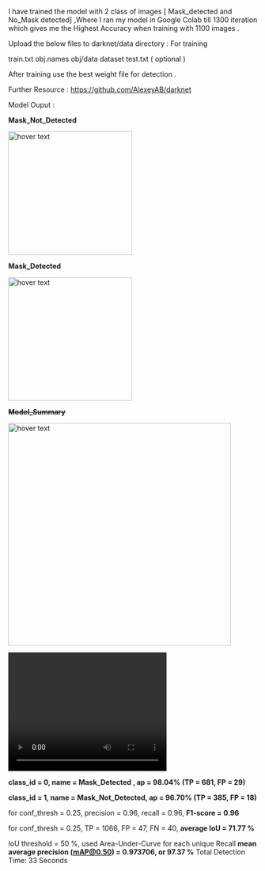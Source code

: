 I have trained the model with 2 class of images [ Mask_detected and No_Mask detected] ,Where I ran my model in Google Colab till 1300 iteration which gives me the Highest Accuracy when training with 1100 images .  

Upload the below files to darknet/data directory : For training 

   train.txt
   obj.names
   obj/data
   dataset 
   test.txt ( optional )
 
 After training use the best weight file for detection .
 
 Further Resource : https://github.com/AlexeyAB/darknet
 

Model Ouput :
 
 

<b> Mask_Not_Detected</b>
<p align="left">
  
  <img src="https://github.com/Ganesh9100/Mask-Detection-YOLO_V3-/blob/master/download1.png" width="250" title="hover text">
  
</p>
<b> Mask_Detected</b>
<p align="left">
  
  <img src="https://github.com/Ganesh9100/Mask-Detection-YOLO_V3-/blob/master/download2.png" width="250" title="hover text">
  
</p>

<b><s> Model_Summary</s></b>
<p align="left">
  
  <img src="https://github.com/Ganesh9100/Mask-Detection-YOLO_V3-/blob/master/summary.jpeg" width="450" title="hover text">
  
</p>

<video width="320" height="240" controls>
  <source src="https://github.com/Ganesh9100/Mask-Detection-YOLO_V3-/blob/master/test.mp4" type="video/mp4">
  
  
</video>
<p>
 <b>class_id = 0, name = Mask_Detected , ap = 98.04% (TP = 681, FP = 29)</b>
 
 <b>class_id = 1, name = Mask_Not_Detected, ap = 96.70% (TP = 385, FP = 18)</b>

for conf_thresh = 0.25, precision = 0.96, recall = 0.96, <b>F1-score = 0.96</b>

for conf_thresh = 0.25, TP = 1066, FP = 47, FN = 40, <b>average IoU = 71.77 %</b>

IoU threshold = 50 %, used Area-Under-Curve for each unique Recall
<b>mean average precision (mAP@0.50) = 0.973706, or 97.37 %</b>
Total Detection Time: 33 Seconds

</p>




 
